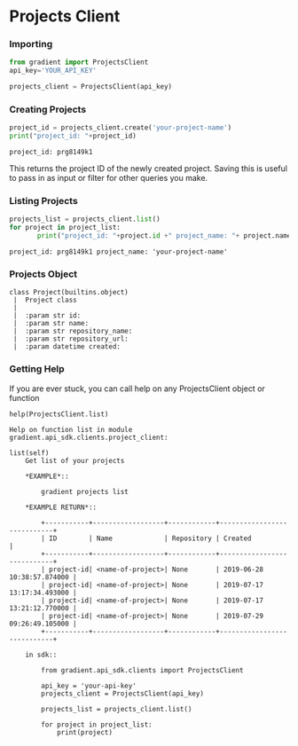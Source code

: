 # Projects Client

### Importing

```python
from gradient import ProjectsClient
api_key='YOUR_API_KEY'

projects_client = ProjectsClient(api_key)
```

### Creating Projects

```python
project_id = projects_client.create('your-project-name')
print("project_id: "+project_id)
```

```
project_id: prg8149k1
```

This returns the project ID of the newly created project. Saving this is useful to pass in as input or filter for other queries you make.

### Listing Projects

```python
projects_list = projects_client.list()
for project in project_list:
       print("project_id: "+project.id +" project_name: "+ project.name)   
```

```text
project_id: prg8149k1 project_name: 'your-project-name'
```

### Projects Object

```text
class Project(builtins.object)
 |  Project class
 |  
 |  :param str id:
 |  :param str name:
 |  :param str repository_name:
 |  :param str repository_url:
 |  :param datetime created:
```

### Getting Help

If you are ever stuck, you can call help on any ProjectsClient object or function

```text
help(ProjectsClient.list)

Help on function list in module gradient.api_sdk.clients.project_client:

list(self)
    Get list of your projects
    
    *EXAMPLE*::
    
        gradient projects list
    
    *EXAMPLE RETURN*::
    
        +-----------+------------------+------------+----------------------------+
        | ID        | Name             | Repository | Created                    |
        +-----------+------------------+------------+----------------------------+
        | project-id| <name-of-project>| None       | 2019-06-28 10:38:57.874000 |
        | project-id| <name-of-project>| None       | 2019-07-17 13:17:34.493000 |
        | project-id| <name-of-project>| None       | 2019-07-17 13:21:12.770000 |
        | project-id| <name-of-project>| None       | 2019-07-29 09:26:49.105000 |
        +-----------+------------------+------------+----------------------------+
    
    in sdk::
    
        from gradient.api_sdk.clients import ProjectsClient
    
        api_key = 'your-api-key'
        projects_client = ProjectsClient(api_key)
    
        projects_list = projects_client.list()
    
        for project in project_list:
            print(project)
```

